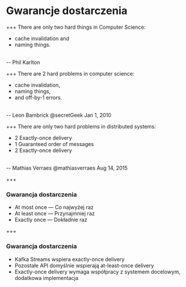 
# Gwarancje dostarczenia


+++
There are only two hard things in Computer Science: 
* cache invalidation and
* naming things.
<br/>
-- Phil Karlton


+++
There are 2 hard problems in computer science:
* cache invalidation, 
* naming things, 
* and off-by-1 errors.
<br/>
-- Leon Bambrick @secretGeek
Jan 1, 2010



+++
There are only two hard problems in distributed systems: 
* 2 Exactly-once delivery 
* 1 Guaranteed order of messages 
* 2 Exactly-once delivery
<br/>
-- Mathias Verraes @mathiasverraes
Aug 14, 2015



+++
### Gwarancja dostarczenia
* At most once — Co najwyżej raz
* At least once — Przynajmniej raz
* Exactly once — Dokładnie raz



+++
### Gwarancja dostarczenia
* Kafka Streams wspiera exactly-once delivery 
* Pozostałe API domyślnie wspierają at-least-once delivery
* Exactly-once delivery wymaga współpracy z systemem docelowym, dodatkowa implementacja